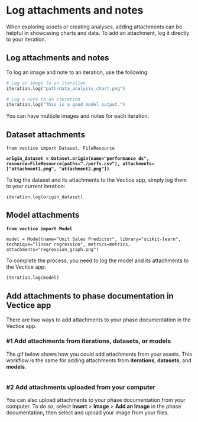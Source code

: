 # Log attachments and notes

When exploring assets or creating analyses, adding attachments can be helpful in showcasing charts and data. To add an attachment, log it directly to your iteration.

## Log attachments and notes

To log an image and note to an iteration, use the following:

```python
# Log an image to an iteration
iteration.log("path/data_analysis_chart.png")

# Log a note to an iteration
iteration.log("This is a good model output.")
```


You can have multiple images and notes for each iteration.


## Dataset attachments

<pre class="language-python" data-overflow="wrap"><code class="lang-python">from vectice import Dataset, FileResource

<strong>origin_dataset = Dataset.origin(name="performance ds", resource=FileResource(paths="./perfs.csv"), attachments=["attachment1.png", "attachment2.png"])
</strong></code></pre>

To log the dataset and its attachments to the Vectice app, simply log them to your current iteration:

```
iteration.log(origin_dataset)
```

## Model attachments

<pre class="language-python" data-overflow="wrap"><code class="lang-python"><strong>from vectice import Model
</strong>
model = Model(name="Unit Sales Predictor", library="scikit-learn", technique="linear regression", metrics=metrics, attachments="regression_graph.png")
</code></pre>

To complete the process, you need to log the model and its attachments to the Vectice app:

```python
iteration.log(model)
```

## Add attachments to phase documentation in Vectice app

There are two ways to add attachments to your phase documentation in the Vectice app.&#x20;

### #1 Add attachments from iterations, datasets, or models

The gif below shows how you could add attachments from your assets. This workflow is the same for adding attachments from **iterations**, **datasets**, and **models**.

<figure><img src="../../.gitbook/assets/insert-image.gif" alt=""><figcaption></figcaption></figure>

### #2 Add attachments uploaded from your computer

You can also upload attachments to your phase documentation from your computer. To do so, select **Insert** > **Image** > **Add an Image** in the phase documentatio&#x6E;**,** then select and upload your image from your files.
